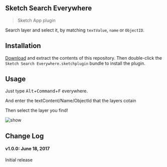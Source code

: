 ## Sketch Search Everywhere

> Sketch App plugin

Search layer and select it, by matching `textValue`, `name` or `ObjectID`.

## Installation

[Download](https://github.com/MrPeak/sketch-search-everywhere/archive/master.zip) and extract the contents of this repository. Then double-click the `Sketch Search Everywhere.sketchplugin` bundle to install the plugin.

## Usage

Just type <kbd>Alt</kbd>+<kbd>Command</kbd>+<kbd>F</kbd> everywhere.

And enter the textContent/Name/ObjectId that the layers cotain

Then select the layer you find!

![show](https://user-images.githubusercontent.com/2953176/27261189-6d36c61a-5470-11e7-8230-89fbe7c5a2a4.gif)


## Change Log

#### v1.0.0: June 18, 2017

Initial release

